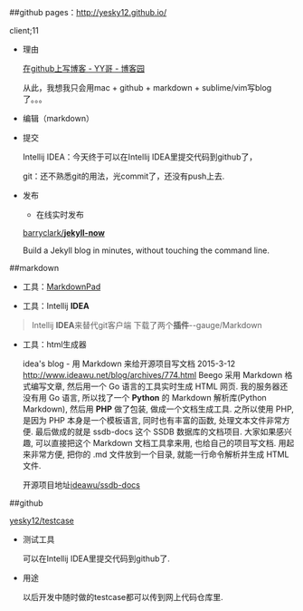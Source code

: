 
##github pages：http://yesky12.github.io/

client;11

- 理由

	[在github上写博客 - YY哥 - 博客园](http://www.cnblogs.com/hustcat/p/4070300.html) 
	
	从此，我想我只会用mac + github + markdown + sublime/vim写blog了。。。




- 编辑（markdown）



- 提交

	Intellij IDEA：今天终于可以在Intellij IDEA里提交代码到github了，
	
	git：还不熟悉git的用法，光commit了，还没有push上去.



- 发布

	

	- 在线实时发布

	[barryclark/**jekyll-now**](https://github.com/barryclark/jekyll-now)
 
	Build a Jekyll blog in minutes, without touching the command line.
  
 	


##markdown


- 工具：[MarkdownPad](http://markdownpad.com/)


- 工具：Intellij **IDEA**

> 	Intellij **IDEA**来替代git客户端
> 	下载了两个**插件**--gauge/Markdown


- 工具：html生成器

	idea's blog - 用 Markdown 来给开源项目写文档 2015-3-12
	 http://www.ideawu.net/blog/archives/774.html 
	 Beego 采用 Markdown 格式编写文章, 然后用一个 Go 语言的工具实时生成 HTML 网页. 我的服务器还没有用 Go 语言, 所以找了一个 **Python** 的 Markdown 解析库(Python Markdown), 然后用 **PHP** 做了包装, 做成一个文档生成工具. 之所以使用 PHP, 是因为 PHP 本身是一个模板语言, 同时也有丰富的函数, 处理文本文件非常方便.
	最后做成的就是 ssdb-docs 这个 SSDB 数据库的文档项目. 大家如果感兴趣, 可以直接把这个 Markdown 文档工具拿来用, 也给自己的项目写文档. 用起来非常方便, 把你的 .md 文件放到一个目录, 就能一行命令解析并生成 HTML 文件.
	
	开源项目地址[ideawu/ssdb-docs](https://github.com/ideawu/ssdb-docs)  


##github

[yesky12/testcase](https://github.com/yesky12/testcase) 

- 测试工具

	可以在Intellij IDEA里提交代码到github了.

- 用途

	以后开发中随时做的testcase都可以传到网上代码仓库里. 
 